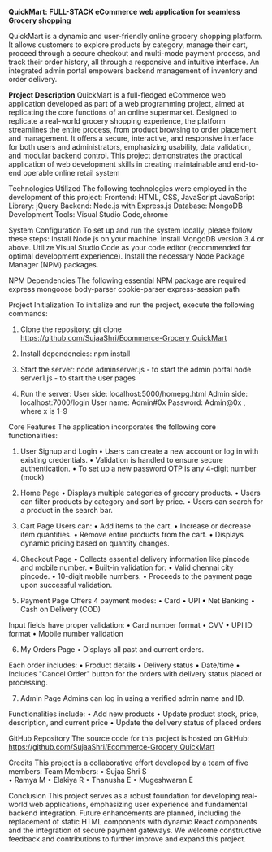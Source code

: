 **QuickMart: FULL-STACK eCommerce web application for seamless Grocery shopping**

QuickMart is a dynamic and user-friendly online grocery shopping platform. It allows customers to explore products by category, manage their cart, proceed through a secure checkout and multi-mode payment process, and track their order history, all through a responsive and intuitive interface. An integrated admin portal empowers backend management of inventory and order delivery.

**Project Description**
QuickMart is a full-fledged eCommerce web application developed as part of a web programming project, aimed at replicating the core functions of an online supermarket. Designed to replicate a real-world grocery shopping experience, the platform streamlines the entire process, from product browsing to order placement and management. It offers a secure, interactive, and responsive interface for both users and administrators, emphasizing usability, data validation, and modular backend control. This project demonstrates the practical application of web development skills in creating maintainable and end-to-end operable online retail system

Technologies Utilized
The following technologies were employed in the development of this project:
Frontend: HTML, CSS, JavaScript
JavaScript Library: jQuery
Backend: Node.js with Express.js
Database: MongoDB
Development Tools: Visual Studio Code,chrome

System Configuration
To set up and run the system locally, please follow these steps:
Install Node.js on your machine.
Install MongoDB version 3.4 or above.
Utilize Visual Studio Code as your code editor (recommended for optimal development experience).
Install the necessary Node Package Manager (NPM) packages.

NPM Dependencies
The following essential NPM package are required
express
mongoose
body-parser
cookie-parser
express-session
path

Project Initialization
To initialize and run the project, execute the following commands:
1. Clone the repository: 
git clone https://github.com/SujaaShri/Ecommerce-Grocery_QuickMart

2. Install dependencies:
npm install

3. Start the server:
node adminserver.js - to start the admin portal
node server1.js - to start the user pages

4. Run the server:
User side: localhost:5000/homepg.html
Admin side: localhost:7000/login
User name: Admin#0x
Password: Admin@0x
, where x is 1-9

Core Features
The application incorporates the following core functionalities:
1. User Signup and Login
•	Users can create a new account or log in with existing credentials.
•	Validation is handled to ensure secure authentication.
•	To set up a new password OTP is any 4-digit number (mock)

2. Home Page
•	Displays multiple categories of grocery products.
•	Users can filter products by category and sort by price.
•	Users can search for a product in the search bar.

3. Cart Page
    Users can:
•	Add items to the cart.
•	Increase or decrease item quantities.
•	Remove entire products from the cart.
•	Displays dynamic pricing based on quantity changes.

4. Checkout Page
•	Collects essential delivery information like pincode and mobile number.
•	Built-in validation for:
•	Valid chennai city pincode.
•	10-digit mobile numbers.
•	Proceeds to the payment page upon successful validation.

5. Payment Page
    Offers 4 payment modes:
•	Card
•	UPI
•	Net Banking
•	Cash on Delivery (COD)
   
Input fields have proper validation:
•	Card number format
•	CVV
•	UPI ID format
•	Mobile number validation

6. My Orders Page
•	Displays all past and current orders.

Each order includes:
•	Product details
•	Delivery status
•	Date/time
•	Includes "Cancel Order" button for the orders with delivery status placed or processing.

7. Admin Page
   Admins can log in using a verified admin name and ID.
   
 Functionalities include:
•	Add new products
•	Update product stock, price, description, and current price
•	Update the delivery status of placed orders

GitHub Repository
The source code for this project is hosted on GitHub:
https://github.com/SujaaShri/Ecommerce-Grocery_QuickMart

Credits
This project is a collaborative effort developed by a team of five members:
Team Members:
•	Sujaa Shri S  
•	Ramya M
•	Elakiya R 
•	Thanusha E
•	Mugeshwaran E

Conclusion
This project serves as a robust foundation for developing real-world web applications, emphasizing user experience and fundamental backend integration. Future enhancements are planned, including the replacement of static HTML components with dynamic React components and the integration of secure payment gateways.
We welcome constructive feedback and contributions to further improve and expand this project.
